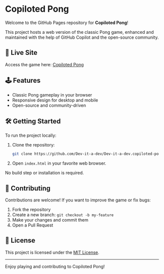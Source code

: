 # Copiloted Pong

Welcome to the GitHub Pages repository for **Copiloted Pong**!

This project hosts a web version of the classic Pong game, enhanced and maintained with the help of GitHub Copilot and the open-source community.

## 🚀 Live Site

Access the game here: [Copiloted Pong](https://dev-it-a-dev.github.io/copiloted-pong/)

## 🕹️ Features

- Classic Pong gameplay in your browser
- Responsive design for desktop and mobile
- Open-source and community-driven

## 🛠️ Getting Started

To run the project locally:

1. Clone the repository:
    ```bash
    git clone https://github.com/Dev-it-a-dev/Dev-it-a-dev.copiloted-pong.github.io.git
    ```
2. Open `index.html` in your favorite web browser.

No build step or installation is required.

## 🤝 Contributing

Contributions are welcome! If you want to improve the game or fix bugs:

1. Fork the repository
2. Create a new branch: `git checkout -b my-feature`
3. Make your changes and commit them
4. Open a Pull Request

## 📄 License

This project is licensed under the [MIT License](LICENSE).

---
Enjoy playing and contributing to Copiloted Pong!
